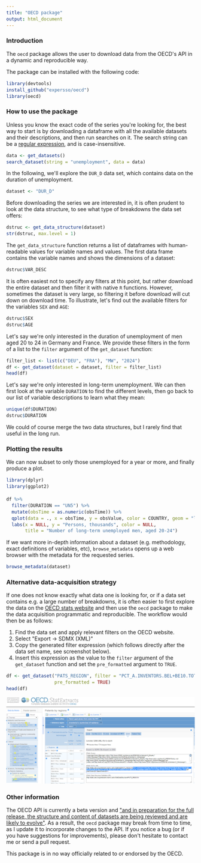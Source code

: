 ```yaml
---
title: "OECD package"
output: html_document
---
```





### Introduction

The `oecd` package allows the user to download data from the OECD's API in a dynamic 
and reproducible way.

The package can be installed with the following code:


```r
library(devtools)
install_github("expersso/oecd")
library(oecd)
```

### How to use the package

Unless you know the exact code of the series you're looking for, the best way to 
start is by downloading a dataframe with all the available datasets and their
descriptions, and then run searches on it. The search string can be a 
[regular expression](http://en.wikipedia.org/wiki/Regular_expression), and is 
case-insensitive.


```r
data <- get_datasets()
search_dataset(string = "unemployment", data = data)
```

In the following, we'll explore the `DUR_D` data set, which contains data on 
the duration of unemployment.


```r
dataset <- "DUR_D"
```

Before downloading the series we are interested in, it is often prudent to look
at the data structure, to see what type of breakdowns the data set offers:


```r
dstruc <- get_data_structure(dataset)
str(dstruc, max.level = 1)
```

The `get_data_structure` function returns a list of dataframes with human-readable
values for variable names and values. The first data frame contains the variable 
names and shows the dimensions of a dataset:


```r
dstruc$VAR_DESC
```

It is often easiest not to specify any filters at this point, but rather download
the entire dataset and then filter it with native `R` functions. However, sometimes
the dataset is very large, so filtering it before download will cut down on download
time. To illustrate, let's find out the available filters for the variables `SEX` 
and `AGE`:


```r
dstruc$SEX
dstruc$AGE
```

Let's say we're only interested in the duration of unemployment of men aged 
20 to 24 in Germany and France. We provide these filters in the form of a list to 
the `filter` argument of the `get_dataset` function:


```r
filter_list <- list(c("DEU", "FRA"), "MW", "2024")
df <- get_dataset(dataset = dataset, filter = filter_list)
head(df)
```

Let's say we're only interested in long-term unemployment. We can then first look
at the variable `DURATION` to find the different levels, then go back to our list 
of variable descriptions to learn what they mean:


```r
unique(df$DURATION)
dstruc$DURATION
```

We could of course merge the two data structures, but I rarely find that useful
in the long run.

### Plotting the results

We can now subset to only those unemployed for a year or more, and finally produce a plot.


```r
library(dplyr)
library(ggplot2)

df %>% 
  filter(DURATION == "UN5") %>% 
  mutate(obsTime = as.numeric(obsTime)) %>% 
  qplot(data = ., x = obsTime, y = obsValue, color = COUNTRY, geom = "line") +
  labs(x = NULL, y = "Persons, thousands", color = NULL,
       title = "Number of long-term unemployed men, aged 20-24")
```

If we want more in-depth information about a dataset (e.g. methodology, exact
definitions of variables, etc), `browse_metadata` opens up a web
browser with the metadata for the requested series.


```r
browse_metadata(dataset)
```

### Alternative data-acquisition strategy

If one does not know exactly what data one is looking for, or if a data set 
contains e.g. a large number of breakdowns, it is often easier to first explore 
the data on the [OECD stats website](http://stats.oecd.org) and then use the `oecd`
package to make the data acquisition programmatic and reproducible. The workflow
would then be as follows:

1. Find the data set and apply relevant filters on the OECD website.
1. Select "Export -> SDMX (XML)"
1. Copy the generated filter expression (which follows directly after the data set name, 
see screenshot below).
1. Insert this expression as the value to the `filter` argument of the `get_dataset` 
function and set the `pre_formatted` argument to `TRUE`.


```r
df <- get_dataset("PATS_REGION", filter = "PCT_A.INVENTORS.BEL+BE10.TOTAL+BIOTECH", 
                  pre_formatted = TRUE)
head(df)
```

![oecd_screenshot](vignettes/figures/oecd.png)

### Other information

The OECD API is currently a beta version and ["and in preparation for the full release, the structure and content of datasets are being reviewed and are likely to evolve"](http://stats.oecd.org/OpenDataAPI/index.htm). As a result, 
the `oecd` package may break from time to time, as I update it to incorporate 
changes to the API. If you notice a bug (or if you have suggestions for 
improvements), please don't hesitate to contact me or send a pull request.

This package is in no way officially related to or endorsed by the OECD.
